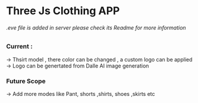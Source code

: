 # Three Js Clothing APP
###### .eve file is added in server please check its Readme for more information

### Current :
-> Thsirt model , there color can be changed , a custom logo can be applied 
-> Logo can be genertated from Dalle AI image generation


### Future Scope
-> Add more modes like Pant, shorts ,shirts, shoes ,skirts etc
